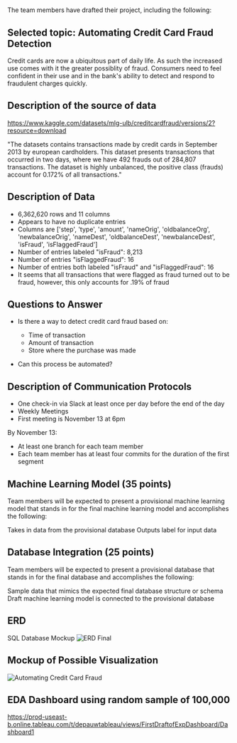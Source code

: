 # 


The team members have drafted their project, including the following:

## Selected topic: Automating Credit Card Fraud Detection

Credit cards are now a ubiquitous part of daily life. As such the increased use comes with it the greater possiblity of fraud. Consumers need to feel confident in their use and in the bank's ability to detect and respond to fraudulent charges quickly.


## Description of the source of data

https://www.kaggle.com/datasets/mlg-ulb/creditcardfraud/versions/2?resource=download

"The datasets contains transactions made by credit cards in September 2013 by european cardholders.
This dataset presents transactions that occurred in two days, where we have 492 frauds out of 284,807 transactions. The dataset is highly unbalanced, the positive class (frauds) account for 0.172% of all transactions."

## Description of Data
* 6,362,620 rows and 11 columns
* Appears to have no duplicate entries
* Columns are ['step', 'type', 'amount', 'nameOrig', 'oldbalanceOrg', 'newbalanceOrig',
       'nameDest', 'oldbalanceDest', 'newbalanceDest', 'isFraud',
       'isFlaggedFraud']
* Number of entries labeled "isFraud": 8,213
* Number of entries  "isFlaggedFraud": 16
* Number of entries both labeled "isFraud" and "isFlaggedFraud": 16
 * It seems that all transactions that were flagged as fraud turned out to be fraud, however, this only accounts for .19% of fraud


## Questions to Answer
* Is there a way to detect credit card fraud based on:
  * Time of transaction
  * Amount of transaction
  * Store where the purchase was made

* Can this process be automated?

## Description of Communication Protocols
* One check-in via Slack at least once per day before the end of the day
* Weekly Meetings
 * First meeting is November 13 at 6pm

By November 13:
* At least one branch for each team member
* Each team member has at least four commits for the duration of the first segment



## Machine Learning Model (35 points)
Team members will be expected to present a provisional machine learning model that stands in for the final machine learning model and accomplishes the following:

Takes in data from the provisional database
Outputs label for input data


## Database Integration (25 points)
Team members will be expected to present a provisional database that stands in for the final database and accomplishes the following:

Sample data that mimics the expected final database structure or schema
Draft machine learning model is connected to the provisional database

## ERD
SQL Database Mockup
![ERD Final](https://user-images.githubusercontent.com/108309093/202322334-6a219149-1d01-4fc3-a3a1-79c61978a3d1.png)

## Mockup of Possible Visualization

![Automating Credit Card Fraud](https://user-images.githubusercontent.com/108236450/201803440-a282aec6-8108-43e5-859c-cfa2bfc04136.png)

## EDA Dashboard using random sample of 100,000

https://prod-useast-b.online.tableau.com/t/depauwtableau/views/FirstDraftofExpDashboard/Dashboard1 

